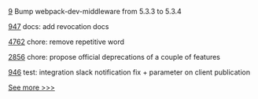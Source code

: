 
[9](https://github.com/hyperledger-labs/solang-playground/pull/9) Bump webpack-dev-middleware from 5.3.3 to 5.3.4

[947](https://github.com/hyperledger-labs/open-enterprise-agent/pull/947) docs: add revocation docs

[4762](https://github.com/hyperledger/fabric/pull/4762) chore: remove repetitive word

[2856](https://github.com/hyperledger/aries-cloudagent-python/pull/2856) chore: propose official deprecations of a couple of features

[946](https://github.com/hyperledger-labs/open-enterprise-agent/pull/946) test: integration slack notification fix + parameter on client publication


[See more >>>](https://start-here.hyperledger.org/pull-requests)
